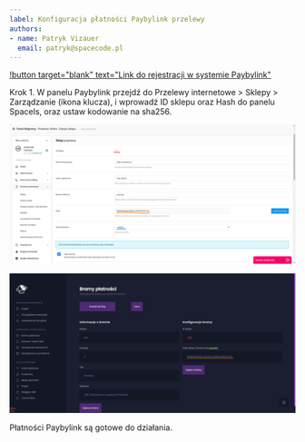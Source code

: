 ```yaml
---
label: Konfiguracja płatności Paybylink przelewy
authors:
- name: Patryk Vizauer
  email: patryk@spacecode.pl
---
```


[!button target="blank" text="Link do rejestracji w systemie Paybylink"](https://paybylink.pl/user/access/invite/763f94c341b8e5e76b0c2c972b1643f4/)

Krok 1. W panelu Paybylink przejdź do Przelewy internetowe > Sklepy > Zarządzanie (ikona klucza), i wprowadź ID sklepu oraz Hash do panelu SpaceIs, oraz ustaw kodowanie na sha256.

![Konfiguracja paybylink](/static/payments/pbl1.png)

![Konfiguracja paybylink](/static/payments/pbl2.png)

Płatności Paybylink są gotowe do działania.
